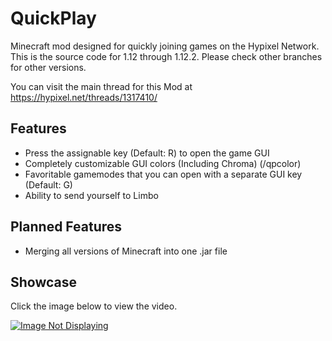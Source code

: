 # QuickPlay
Minecraft mod designed for quickly joining games on the Hypixel Network.
This is the source code for 1.12 through 1.12.2. Please check other branches for other versions.

You can visit the main thread for this Mod at <a href=https://hypixel.net/threads/1317410/>https://hypixel.net/threads/1317410/</a>

## Features
* Press the assignable key (Default: R) to open the game GUI
* Completely customizable GUI colors (Including Chroma) (/qpcolor)
* Favoritable gamemodes that you can open with a separate GUI key (Default: G)
* Ability to send yourself to Limbo

## Planned Features

* Merging all versions of Minecraft into one .jar file 

## Showcase
Click the image below to view the video.

[![Image Not Displaying](https://i.ytimg.com/vi/krTXy7gUqKo/hqdefault.jpg)](https://www.youtube.com/watch?v=krTXy7gUqKo)
